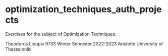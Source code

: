 # optimization_techniques_auth_projects

Exercises for the subject of Optimization Techniques.

Theodoros Lioupis 9733
Winter Semester 2022-2023
Aristotle University of Thessaloniki
